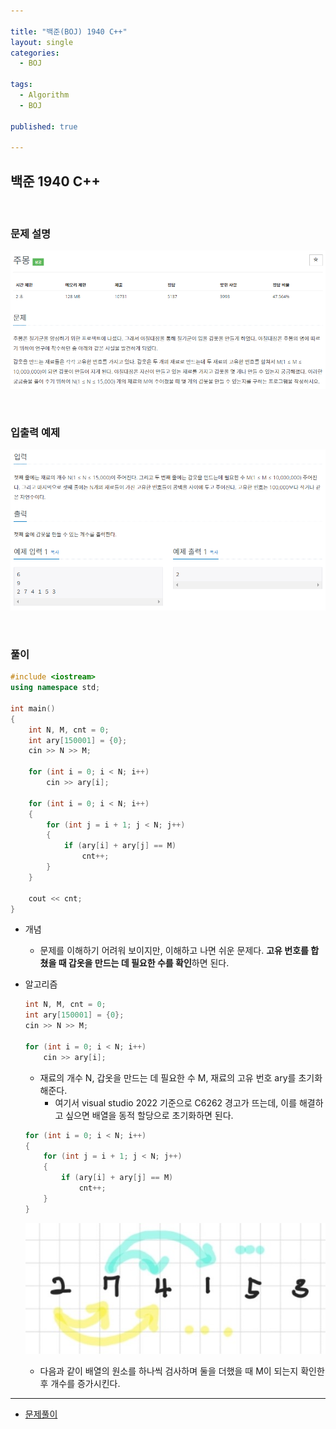 ```yaml
---

title: "백준(BOJ) 1940 C++"
layout: single
categories:
  - BOJ

tags:
  - Algorithm
  - BOJ

published: true

---
```


## 백준 1940 C++

<br>

### 문제 설명

![image-20221218151930519](/assets/images/2022-12-18-BOJ1940/image-20221218151930519.png)

<br>

### 입출력 예제

![image-20221218151945322](/assets/images/2022-12-18-BOJ1940/image-20221218151945322.png)

<br>

### 풀이

```cpp
#include <iostream>
using namespace std;

int main()
{
	int N, M, cnt = 0;
	int ary[150001] = {0};
	cin >> N >> M;

	for (int i = 0; i < N; i++)
		cin >> ary[i];

	for (int i = 0; i < N; i++)
	{
		for (int j = i + 1; j < N; j++)
		{
			if (ary[i] + ary[j] == M)
				cnt++;
		}
	}

	cout << cnt;
}
```

- 개념
  - 문제를 이해하기 어려워 보이지만, 이해하고 나면 쉬운 문제다. **고유 번호를 합쳤을 때 갑옷을 만드는 데 필요한 수를 확인**하면 된다.

- 알고리즘

  ```cpp
  int N, M, cnt = 0;
  int ary[150001] = {0};
  cin >> N >> M;
  
  for (int i = 0; i < N; i++)
      cin >> ary[i];
  ```
  
  - 재료의 개수 N, 갑옷을 만드는 데 필요한 수 M, 재료의 고유 번호 ary를 초기화해준다.
    - 여기서 visual studio 2022 기준으로 C6262 경고가 뜨는데, 이를 해결하고 싶으면 배열을 동적 할당으로 초기화하면 된다.
  
  
  ```cpp
  for (int i = 0; i < N; i++)
  {
      for (int j = i + 1; j < N; j++)
      {
          if (ary[i] + ary[j] == M)
              cnt++;
      }
  }
  ```
  
  ![image-20221218154302409](/assets/images/2022-12-18-BOJ1940/image-20221218154302409.png)
  
  - 다음과 같이 배열의 원소를 하나씩 검사하며 둘을 더했을 때 M이 되는지 확인한 후 개수를 증가시킨다.

---

- [문제풀이](https://www.acmicpc.net/user/malove8466)

